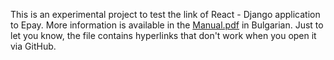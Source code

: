 This is an experimental project to test the link of React - Django application to Epay. 
More information is available in the [Manual.pdf](manual.pdf) in Bulgarian. Just to let you know, the file contains hyperlinks that don't work when you open it via GitHub.